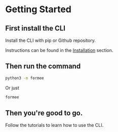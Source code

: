 # Getting Started

## First install the CLI

Install the CLI with pip or Github repository.

Instructions can be found in the [Installation](/installation.html) section.

## Then run the command

```bash
python3 -m formee
```

Or just

```bash
formee
```
## Then you're good to go.

Follow the tutorials to learn how to use the CLI.